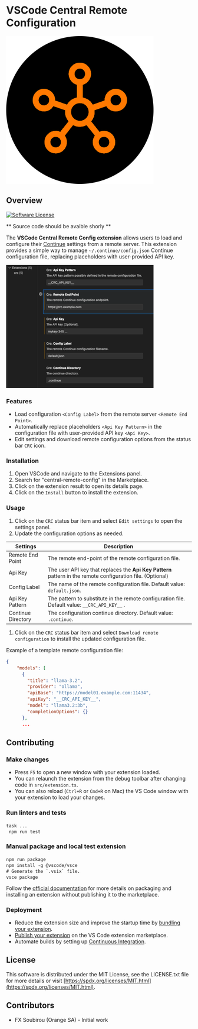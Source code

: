 # VSCode Central Remote Configuration

![Logo CRC](https://raw.githubusercontent.com/fxsoubirou/vsc-crc-media/refs/heads/main/crc_icon.png "Logo CRC")

## Overview

[![Software License](https://img.shields.io/badge/license-MIT-informational.svg?style=for-the-badge)](https://spdx.org/licenses/MIT.html)

** Source code should be avaible shorly **

The **VSCode Central Remote Config extension** allows users to load and configure their [Continue](https://www.continue.dev/) settings from a remote server. This extension provides a simple way to manage `~/.continue/config.json` Continue configuration file, replacing placeholders with user-provided API key.

![CRC settings](https://raw.githubusercontent.com/fxsoubirou/vsc-crc-media/refs/heads/main/crc_settings.png "CRC Settings")

### Features

* Load configuration `<Config Label>` from the remote server `<Remote End Point>`.
* Automatically replace placeholders `<Api Key Pattern>` in the configuration file with user-provided API key `<Api Key>`.
* Edit settings and download remote configuration options from the status bar `CRC` icon.

### Installation

1. Open VSCode and navigate to the Extensions panel.
1. Search for "central-remote-config" in the Marketplace.
1. Click on the extension result to open its details page.
1. Click on the `Install` button to install the extension.

### Usage

1. Click on the `CRC` status bar item and select `Edit settings` to open the settings panel.
1. Update the configuration options as needed.

| Settings           | Description                                                                                                 |
| ------------------ | ----------------------------------------------------------------------------------------------------------- |
| Remote End Point   | The remote end-point of the remote configuration file.                                                      |
| Api Key            | The user API key that replaces the **Api Key Pattern** pattern in the remote configuration file. (Optional) |
| Config Label       | The name of the remote configuration file. Default value: `default.json`.                                 |
| Api Key Pattern    | The pattern to substitute in the remote configuration file. Default value: `__CRC_API_KEY__` .            |
| Continue Directory | The configuration continue directory. Default value: `.continue`.                                         |

1. Click on the `CRC` status bar item and select `Download remote configuration` to install the updated configuration file.

Example of a template remote configuration file:

``` json
{
    "models": [
      {
        "title": "llama-3.2",
        "provider": "ollama",
        "apiBase": "https://model01.example.com:11434",
        "apiKey": "__CRC_API_KEY__",
        "model": "llama3.2:3b",
        "completionOptions": {}
      },
      ...
```

## Contributing

### Make changes

* Press `F5` to open a new window with your extension loaded.
* You can relaunch the extension from the debug toolbar after changing code in `src/extension.ts`.
* You can also reload (`Ctrl+R` or `Cmd+R` on Mac) the VS Code window with your extension to load your changes.

### Run linters and tests

``` shell
task ...
 npm run test
```

### Manual package and local test extension

``` shell
npm run package
npm install -g @vscode/vsce
# Generate the `.vsix` file.
vsce package
```

Follow the [official documentation](https://code.visualstudio.com/api/working-with-extensions/publishing-extension#packaging-extensions) for more details on packaging and installing an extension without publishing it to the marketplace.

### Deployment

* Reduce the extension size and improve the startup time by [bundling your extension](https://code.visualstudio.com/api/working-with-extensions/bundling-extension).
* [Publish your extension](https://code.visualstudio.com/api/working-with-extensions/publishing-extension) on the VS Code extension marketplace.
* Automate builds by setting up [Continuous Integration](https://code.visualstudio.com/api/working-with-extensions/continuous-integration).

## License

This software is distributed under the MIT License, see the LICENSE.txt file for more details or visit [https://spdx.org/licenses/MIT.html](https://spdx.org/licenses/MIT.html).

## Contributors

* FX Soubirou (Orange SA) - Initial work
